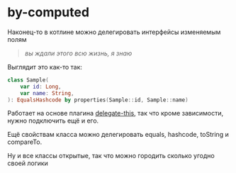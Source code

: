 # by-computed

Наконец-то в котлине можно делегировать интерфейсы изменяемым полям
> _вы ждали этого всю жизнь, я знаю_

Выглядит это как-то так:
```kotlin
class Sample(
    var id: Long,
    var name: String,
): EqualsHashcode by properties(Sample::id, Sample::name)
```

Работает на основе плагина [delegate-this](../delegate-this/readme.md), так что кроме зависимости, нужно подключить ещё
и его.

Ещё свойствам класса можно делегировать equals, hashcode, toString и compareTo.

Ну и все классы открытые, так что можно городить сколько угодно своей логики
